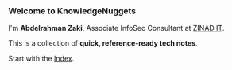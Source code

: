 ### **Welcome to KnowledgeNuggets**

I'm **Abdelrahman Zaki**, Associate InfoSec Consultant at [ZINAD IT](https://www.linkedin.com/company/zinad-security-and-software-services/).

This is a collection of **quick, reference-ready tech notes**.

Start with the [Index](0-Index.md).